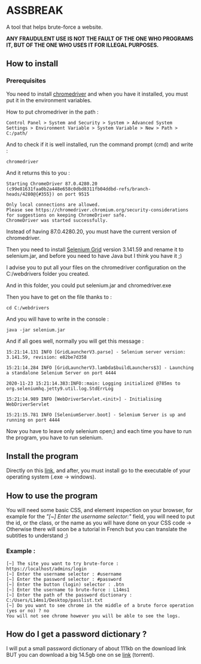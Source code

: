 # ASSBREAK
A tool that helps brute-force a website.

**ANY FRAUDULENT USE IS NOT THE FAULT OF THE ONE WHO PROGRAMS IT, BUT OF THE ONE WHO USES IT FOR ILLEGAL PURPOSES.**

## How to install

### Prerequisites
You need to install [chromedriver](https://chromedriver.chromium.org) and when you have it installed, you must put it in the environment variables.

How to put chromedriver in the path :

```
Control Panel > System and Security > System > Advanced System Settings > Environment Variable > System Variable > New > Path > C:/path/
```

And to check if it is well installed, run the command prompt (cmd) and write : 

```
chromedriver
```

And it returns this to you :

```
Starting ChromeDriver 87.0.4280.20 (c99e81631faa0b2a448e658c0dbd8311fb04ddbd-refs/branch-heads/4280@{#355}) on port 9515

Only local connections are allowed.
Please see https://chromedriver.chromium.org/security-considerations for suggestions on keeping ChromeDriver safe.
ChromeDriver was started successfully.
```
Instead of having 87.0.4280.20, you must have the current version of chromedriver.

Then you need to install [Selenium Grid](https://www.selenium.dev/downloads/) version 3.141.59 and rename it to selenium.jar, and before you need to have Java but I think you have it ;)

I advise you to put all your files on the chromedriver configuration on the C:/webdrivers folder you created.

And in this folder, you could put selenium.jar and chromedriver.exe

Then you have to get on the file thanks to :

```batch
cd C:/webdrivers
```

And you will have to write in the console :

```
java -jar selenium.jar
```

And if all goes well, normally you will get this message :
```
15:21:14.131 INFO [GridLauncherV3.parse] - Selenium server version: 3.141.59, revision: e82be7d358

15:21:14.284 INFO [GridLauncherV3.lambda$buildLaunchers$3] - Launching a standalone Selenium Server on port 4444

2020-11-23 15:21:14.383:INFO::main: Logging initialized @785ms to org.seleniumhq.jetty9.util.log.StdErrLog

15:21:14.989 INFO [WebDriverServlet.<init>] - Initialising WebDriverServlet

15:21:15.781 INFO [SeleniumServer.boot] - Selenium Server is up and running on port 4444
```

Now you have to leave only selenium open;) and each time you have to run the program, you have to run selenium.

## Install the program

Directly on this [link](https://github.com/L14ms111/assbreak/releases), and after, you must install go to the executable of your operating system (.exe -> windows).

## How to use the program

You will need some basic CSS, and element inspection on your browser, for example for the *"[~] Enter the username selector:"*  field, you will need to put the id, or the class, or the name as you will have done on your CSS code -> Otherwise there will soon be a tutorial in French but you can translate the subtitles to understand ;)

### Example : 

```
[~] The site you want to try brute-force : https://localhost/admins/login
[~] Enter the username selector : #username
[~] Enter the password selector : #password
[~] Enter the button (login) selector : .btn
[~] Enter the username to brute-force : L14ms1
[~] Enter the path of the password dictionary : C:/Users/L14ms1/Desktop/passlist.txt
[~] Do you want to see chrome in the middle of a brute force operation (yes or no) ? no
You will not see chrome however you will be able to see the logs.
```

## How do I get a password dictionary ?

I will put a small password dictionary of about 111kb on the download link BUT you can download a big 14.5gb one on se [link](https://crackstation.net/crackstation-wordlist-password-cracking-dictionary.htm) (torrent).


